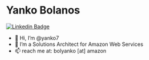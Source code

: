 # Yanko Bolanos
[![Linkedin Badge](https://img.shields.io/badge/Yanko-Bolanos-blue?style=flat-square&logo=Linkedin&logoColor=white&link=https://www.linkedin.com/in/yanko-bolanos/)](https://www.linkedin.com/in/yanko-bolanos/) 
- 👋 Hi, I’m @yanko7
- 👀 I’m a Solutions Architect for Amazon Web Services
- 📫 reach me at: bolyanko [at] amazon

<!---
yanko7/yanko7 is a ✨ special ✨ repository because its `README.md` (this file) appears on your GitHub profile.
You can click the Preview link to take a look at your changes.
--->
